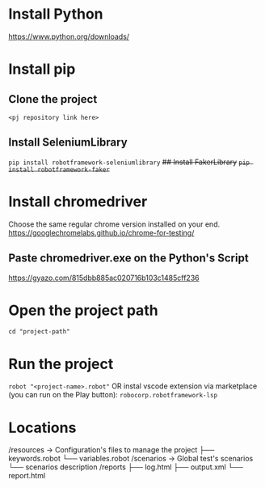 # Install Python
https://www.python.org/downloads/

# Install pip
## Clone the project
`<pj repository link here>`
## Install SeleniumLibrary
`pip install robotframework-seleniumlibrary`
~~## Install FakerLibrary~~
~~`pip install robotframework-faker`~~

# Install chromedriver
Choose the same regular chrome version installed on your end.
https://googlechromelabs.github.io/chrome-for-testing/
## Paste chromedriver.exe on the Python's Script
https://gyazo.com/815dbb885ac020716b103c1485cff236

# Open the project path
`cd "project-path"`

# Run the project
`robot "<project-name>.robot"`
OR instal vscode extension via marketplace (you can run on the Play button): 
`robocorp.robotframework-lsp`

# Locations
/resources -> Configuration's files to manage the project
  ├── keywords.robot
  └── variables.robot
/scenarios -> Global test's scenarios
  └── scenarios description
/reports
  ├── log.html
  ├── output.xml
  └── report.html